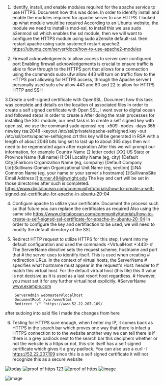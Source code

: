 1. Identify, install, and enable modules required for the apache service to use HTTPS. Document how this was done.
In order to identify install and enable the modules required for apache server to use HTTPS. I looked up what module would be required
According to an Ubuntu website, the module we need to install is mod-ssl, to install this we use sudo a2enmod ssl which enables the ssl module, then we will want to 
configure the HTTPS module using sudo a2ensite default-ssl. then restart apache using sudo systemctl restart apache2
  https://ubuntu.com/server/docs/how-to-use-apache2-modules

2. Firewall acknowledgments to allow access to server over configured port
Enabling firewall acknowledgements is crucial to ensure traffic is able to flow through to the HTTPS port that allows for a connection
using the commands sudo ufw allow 443 will turn on traffic flow to the HTTPS port allowing for HTTPS access, through the Apache server
I personally used sufo ufw allow 443 and 80 and 22 to allow for HTTPS HTTP and SSH 

3.Create a self-signed certificate with OpenSSL. Document how this task was complete and details on the location of associated files 
In order to create a self signed certificate with Open SSL, I went over to digital ocean and followed steps in order to create a 
After doing the main processes for installing the SSL module, our next task is to create a self signed key with open ssl, we use the command
sudo openssl req -x509 -nodes -days 365 -newkey rsa:2048 -keyout /etc/ssl/private/apache-selfsigned.key -out /etc/ssl/certs/apache-selfsigned.crt
this key will be generated in RSA with a length of about 2048 bits long set to last up to about 365 days then will need to be regenerated again after expiration
After this we will prompt our information, for example
Country Name (2 letter code) [XX]:US
State or Province Name (full name) []:OH
Locality Name (eg, city) [Default City]:Fairborn
Organization Name (eg, company) [Default Company Ltd]:Sullivans-Domain
Organizational Unit Name (eg, section) []:NA
Common Name (eg, your name or your server's hostname) []:SullivansSite
Email Address []:turner.494@wright.edu
The key and cert will be set in those directories after such is completed.
https://www.digitalocean.com/community/tutorials/how-to-create-a-self-signed-ssl-certificate-for-apache-in-ubuntu-20-04


4. Configure apache to utilize your certificate. Document the process such so that future you can replace the certificates as required
Also using the same site https://www.digitalocean.com/community/tutorials/how-to-create-a-self-signed-ssl-certificate-for-apache-in-ubuntu-20-04
In order to configure the key and certifiaction to be used, we will need to modify the default directory of the SSL 

5. Redirect HTTP request to utilize HTTPS 
for this step, I went into my default configuration and used the commands
<VirtualHost *:443>
        # The ServerName directive sets the request scheme, hostname and port that
        # the server uses to identify itself. This is used when creating
        # redirection URLs. In the context of virtual hosts, the ServerName
        # specifies what hostname must appear in the request's Host: header to
        # match this virtual host. For the default virtual host (this file) this
        # value is not decisive as it is used as a last resort host regardless.
        # However, you must set it for any further virtual host explicitly.
        #ServerName www.example.com

        ServerAdmin webmaster@localhost
        DocumentRoot /var/www/html
        Redirect "/" "https://www.52.22.207.109/ 
after sudoing into said file I made the changes from here

6. Testing for HTTPS
sure enough, when I enter my IP, it comes back as HTTPS in the search bar which proves one way that there is infact a HTTPS connection to to the website
another way we can tell there is if there is a grey padlock next to the search bar this deciphers whether or not the website is a https or not, this site itself has a self signed certificate
which gives it a gray padlock. You can also use a curl -I https://52.22.207.109 since this is a self signed certificate it will not recognize this as a secure website

![today](https://github.com/user-attachments/assets/d3a72a81-aab8-4899-952b-b948ddfc2a97)
![proof of https 123](https://github.com/user-attachments/assets/ff050ca8-a0d8-418c-ad70-77dbf2671ec2)
![proof of https](https://github.com/user-attachments/assets/213d3c96-2fee-490a-8a97-74c0c3c2222d)
![image](https://github.com/user-attachments/assets/acff2459-ac7d-41e7-8e35-c14bf6b4eb6f)

![image](https://github.com/user-attachments/assets/dba6a485-e37e-4b38-b8bd-62153dafd1c1)





